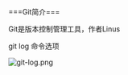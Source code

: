 ===Git简介===

Git是版本控制管理工具，作者Linus

git log 命令选项

![git-log.png](https://github.com/zaifeng/GitStudy/images/git-log.png "option words")
